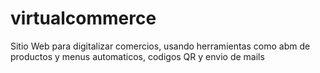 # virtualcommerce
Sitio Web para digitalizar comercios, usando herramientas como abm de productos y menus automaticos, codigos QR y envio de mails
